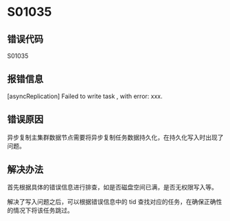 # S01035

## 错误代码

S01035

## 报错信息

[asyncReplication] Failed to write task <tid>, with error: xxx.

## 错误原因

异步复制主集群数据节点需要将异步复制任务数据持久化，在持久化写入时出现了问题。

## 解决办法

首先根据具体的错误信息进行排查，如是否磁盘空间已满，是否无权限写入等。

解决了写入问题之后，可以根据错误信息中的 tid 查找对应的任务，在确保正确性的情况下将该任务跳过。

